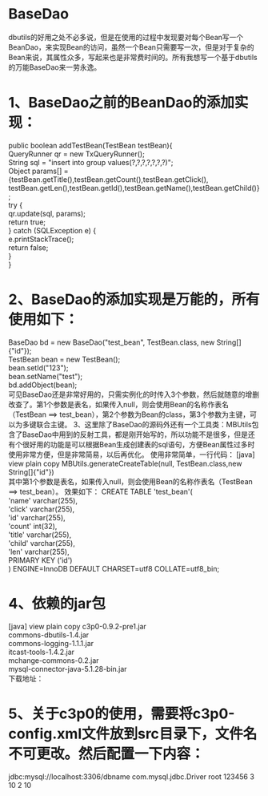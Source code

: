 # BaseDao
dbutils的好用之处不必多说，但是在使用的过程中发现要对每个Bean写一个BeanDao，来实现Bean的访问，虽然一个Bean只需要写一次，但是对于复杂的Bean来说，其属性众多，写起来也是非常费时间的。所有我想写一个基于dbutils的万能BaseDao来一劳永逸。
# 1、BaseDao之前的BeanDao的添加实现：
public boolean addTestBean(TestBean testBean){  
    QueryRunner qr = new TxQueryRunner();  
    String sql = "insert into group values(?,?,?,?,?,?,?)";  
    Object params[] = {testBean.getTitle(),testBean.getCount(),testBean.getClick(),  
            testBean.getLen(),testBean.getId(),testBean.getName(),testBean.getChild()};  
    try {  
        qr.update(sql, params);  
        return true;  
    } catch (SQLException e) {  
        e.printStackTrace();  
        return false;  
    }  
}  
# 2、BaseDao的添加实现是万能的，所有使用如下：
BaseDao bd = new BaseDao<TestBean>("test_bean", TestBean.class, new String[]{"id"});  
TestBean bean = new TestBean();  
bean.setId("123");  
bean.setName("test");  
bd.addObject(bean);  
可见BaseDao还是非常好用的，只需实例化的时传入3个参数，然后就随意的增删改查了。第1个参数是表名，如果传入null，则会使用Bean的名称作表名（TestBean ==> test_bean），第2个参数为Bean的class，第3个参数为主键，可以为多键联合主键。
3、这里除了BaseDao的源码外还有一个工具类：MBUtils包含了BaseDao中用到的反射工具，都是刚开始写的，所以功能不是很多，但是还有个很好用的功能是可以根据Bean生成创建表的sql语句，方便Bean属性过多时使用非常方便，但是非常简易，以后再优化。
使用非常简单，一行代码：
[java] view plain copy
MBUtils.generateCreateTable(null, TestBean.class,new String[]{"id"})  
其中第1个参数是表名，如果传入null，则会使用Bean的名称作表名（TestBean ==> test_bean）。
效果如下：
CREATE TABLE 'test_bean'(  
    'name' varchar(255),  
    'click' varchar(255),  
    'id' varchar(255),  
    'count' int(32),  
    'title' varchar(255),  
    'child' varchar(255),  
    'len' varchar(255),  
     PRIMARY KEY ('id')  
) ENGINE=InnoDB DEFAULT CHARSET=utf8 COLLATE=utf8_bin;  
# 4、依赖的jar包
[java] view plain copy
c3p0-0.9.2-pre1.jar  
commons-dbutils-1.4.jar  
commons-logging-1.1.1.jar  
itcast-tools-1.4.2.jar  
mchange-commons-0.2.jar  
mysql-connector-java-5.1.28-bin.jar  
下载地址：
# 5、关于c3p0的使用，需要将c3p0-config.xml文件放到src目录下，文件名不可更改。然后配置一下内容：
<?xml version="1.0" encoding="UTF-8"?>  
<c3p0-config>  
    <!-- 这是默认配置信息 -->  
    <default-config>   
        <!-- 连接四大参数配置 -->  
        <property name="jdbcUrl">jdbc:mysql://localhost:3306/dbname</property>  
        <property name="driverClass">com.mysql.jdbc.Driver</property>  
        <property name="user">root</property>  
        <property name="password">123456</property>  
        <!-- 池参数配置 -->  
        <property name="acquireIncrement">3</property>  
        <property name="initialPoolSize">10</property>  
        <property name="minPoolSize">2</property>  
        <property name="maxPoolSize">10</property>  
    </default-config>  
</c3p0-config>  
